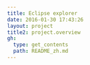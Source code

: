 ```yaml
---
title: Eclipse explorer
date: 2016-01-30 17:43:26
layout: project
title2: project.overview
gh:
  type: get_contents
  path: README_zh.md
---
```


